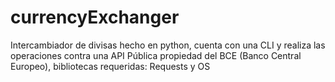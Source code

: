 # currencyExchanger
Intercambiador de divisas hecho en python, cuenta con una CLI y realiza las operaciones contra una API Pública propiedad del BCE (Banco Central Europeo), bibliotecas requeridas: Requests y OS
